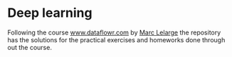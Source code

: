 # Deep learning
Following the course www.dataflowr.com by [Marc Lelarge](https://www.di.ens.fr/~lelarge/) the repository has the solutions for the practical exercises and homeworks done through out the course. 
 

